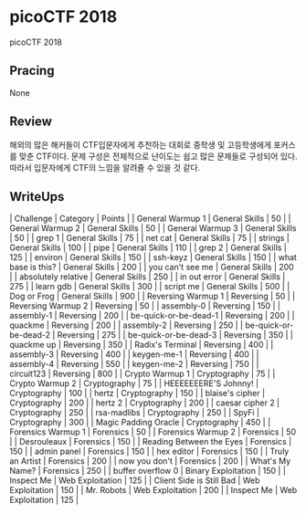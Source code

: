 # picoCTF 2018
picoCTF 2018

## Pracing
None

## Review
해외의 많은 해커들이 CTF입문자에게 추천하는 대회로 중학생 및 고등학생에게 포커스를 맞춘 CTF이다. 문제 구성은 전체적으로 난이도는 쉽고 많은 문제들로 구성되어 있다. 따라서 입문자에게 CTF의 느낌을 알려줄 수 있을 것 같다.

## WriteUps
| Challenge | Category | Points |
| General Warmup 1 | General Skills | 50 |
| General Warmup 2 | General Skills | 50 |
| General Warmup 3 | General Skills | 50 |
| grep 1 | General Skills | 75 |
| net cat | General Skills | 75 |
| strings | General Skills | 100 |
| pipe | General Skills | 110 |
| grep 2 | General Skills | 125 |
| environ | General Skills | 150 |
| ssh-keyz | General Skills | 150 |
| what base is this? | General Skills | 200 |
| you can't see me | General Skills | 200 |
| absolutely relative | General Skills | 250 |
| in out error | General Skills | 275 |
| learn gdb | General Skills | 300 |
| script me | General Skills | 500 |
| Dog or Frog | General Skills | 900 |
| Reversing Warmup 1 | Reversing | 50 |
| Reversing Warmup 2 | Reversing | 50 |
| assembly-0 | Reversing | 150 |
| assembly-1 | Reversing | 200 |
| be-quick-or-be-dead-1 | Reversing | 200 |
| quackme | Reversing | 200 |
| assembly-2 | Reversing | 250 |
| be-quick-or-be-dead-2 | Reversing | 275 |
| be-quick-or-be-dead-3 | Reversing | 350 |
| quackme up | Reversing | 350 |
| Radix's Terminal | Reversing | 400 |
| assembly-3 | Reversing | 400 |
| keygen-me-1 | Reversing | 400 |
| assembly-4 | Reversing | 550 |
| keygen-me-2 | Reversing | 750 |
| circuit123 | Reversing | 800 |
| Crypto Warmup 1 | Cryptography | 75 |
| Crypto Warmup 2 | Cryptography | 75 |
| HEEEEEEERE'S Johnny! | Cryptography | 100 |
| hertz | Cryptography | 150 |
| blaise's cipher | Cryptography | 200 |
| hertz 2 | Cryptography | 200 |
| caesar cipher 2 | Cryptography | 250 |
| rsa-madlibs | Cryptography | 250 |
| SpyFi | Cryptography | 300 |
| Magic Padding Oracle | Cryptography | 450 |
| Forensics Warmup 1 | Forensics | 50 |
| Forensics Warmup 2 | Forensics | 50 |
| Desrouleaux | Forensics | 150 |
| Reading Between the Eyes | Forensics | 150 |
| admin panel | Forensics | 150 |
| hex editor | Forensics | 150 |
| Truly an Artist | Forensics | 200 |
| now you don't | Forensics | 200 |
| What's My Name? | Forensics | 250 |
| buffer overflow 0 | Binary Exploitation | 150 |
| Inspect Me | Web Exploitation | 125 |
| Client Side is Still Bad | Web Exploitation | 150 |
| Mr. Robots | Web Exploitation | 200 |
| Inspect Me | Web Exploitation | 125 |
